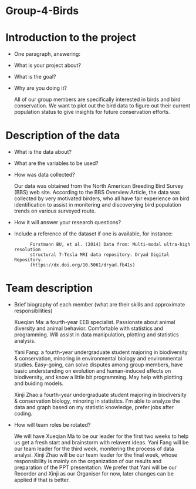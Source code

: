 # Group-4-Birds


# Introduction to the project

- One paragraph, answering: 

- What is your project about?

- What is the goal? 

- Why are you doing it?

  All of our group members are specifically interested in birds and bird conservation. We want to plot out the bird data to figure out their current population status to give insights for future conservation efforts.
  
  

# Description of the data

- What is the data about?

- What are the variables to be used? 

- How was data collected? 

  Our data was obtained from the North American Breeding Bird Survey (BBS) web site. According to the BBS Overview Article, the data was collected by very motivated birders, who all have fair experience on bird identification to assist in monitering and discoverying bird population trends on various surveyed route.

- How it will answer your research questions?

- Include a reference of the dataset if one is available, for instance:

            Forstmann BU, et al. (2014) Data from: Multi-modal ultra-high resolution
            structural 7-Tesla MRI data repository. Dryad Digital Repository.
            (https://dx.doi.org/10.5061/dryad.fb41s)



# Team description

- Brief biography of each member (what are their skills and approximate responsibilities)
  
  Xueqian Ma: a fourth-year EEB specialist. Passionate about animal diversity and animal behavior. Comfortable with statistics and programming. Will assist in data manipulation, plotting and statistics analysis.
  
  Yani Fang: a fourth-year undergraduate student majoring in biodiversity & conservation, minoring in environmental biology and environmental studies. Easy-going, can solve disputes among group members, have basic understanding on evolution and human-induced effects on biodiversity, and know a little bit programming. May help with plotting and buiding models.
  
  Xinji Zhao:a fourth-year undergraduate student majoring in biodiversity & conservation biology, minoring in statistics. I'm able to analyze the data and graph based on my statistic knowledge, prefer jobs after coding.

- How will team roles be rotated?

  We will have Xueqian Ma to be our leader for the first two weeks to help us get a fresh start and brainstorm with relavent ideas. Yani Fang will be our team leader for the third week, monitering the process of data analysi. Xinji Zhao will be our team leader for the final week, whose responsibility is mainly on the organization of our results and preparation of the PPT presentation. We prefer that Yani will be our Recorder and Xinji as our Organiser for now, later changes can be applied if that is better.




